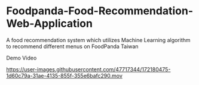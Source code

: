 # Foodpanda-Food-Recommendation-Web-Application
A food recommendation system which utilizes Machine Learning algorithm to recommend different menus on FoodPanda Taiwan



Demo Video


https://user-images.githubusercontent.com/47717344/172180475-1d60c79a-31ae-4135-855f-355e6bafc290.mov


